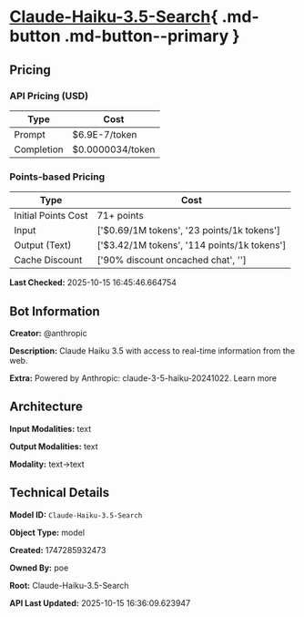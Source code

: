 # [Claude-Haiku-3.5-Search](https://poe.com/Claude-Haiku-3.5-Search){ .md-button .md-button--primary }

## Pricing

### API Pricing (USD)

| Type | Cost |
|------|------|
| Prompt | $6.9E-7/token |
| Completion | $0.0000034/token |

### Points-based Pricing

| Type | Cost |
|------|------|
| Initial Points Cost | 71+ points |
| Input | ['$0.69/1M tokens', '23 points/1k tokens'] |
| Output (Text) | ['$3.42/1M tokens', '114 points/1k tokens'] |
| Cache Discount | ['90% discount oncached chat', ''] |

**Last Checked:** 2025-10-15 16:45:46.664754


## Bot Information

**Creator:** @anthropic

**Description:** Claude Haiku 3.5 with access to real-time information from the web.

**Extra:** Powered by Anthropic: claude-3-5-haiku-20241022. Learn more


## Architecture

**Input Modalities:** text

**Output Modalities:** text

**Modality:** text->text


## Technical Details

**Model ID:** `Claude-Haiku-3.5-Search`

**Object Type:** model

**Created:** 1747285932473

**Owned By:** poe

**Root:** Claude-Haiku-3.5-Search

**API Last Updated:** 2025-10-15 16:36:09.623947
